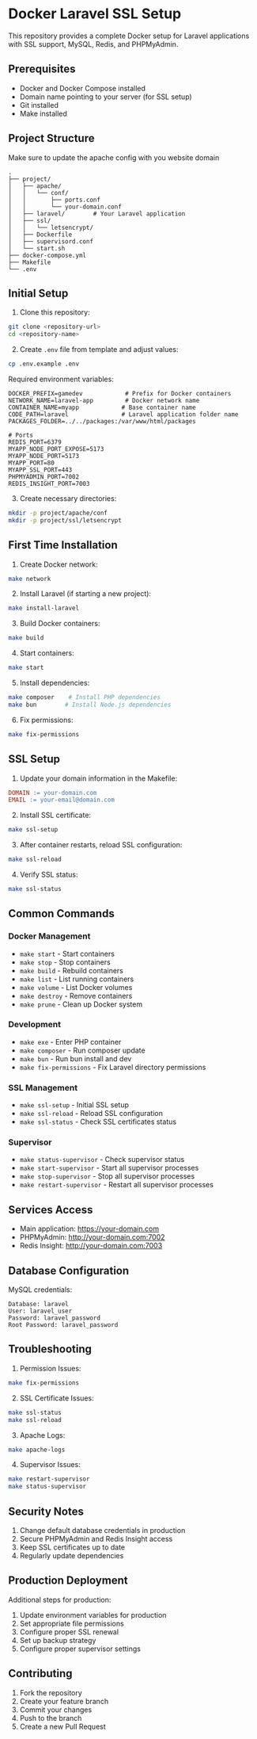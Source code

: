 # Docker Laravel SSL Setup

This repository provides a complete Docker setup for Laravel applications with SSL support, MySQL, Redis, and PHPMyAdmin.

## Prerequisites

- Docker and Docker Compose installed
- Domain name pointing to your server (for SSL setup)
- Git installed
- Make installed

## Project Structure

Make sure to update the apache config with you website domain
```
.
├── project/
│   ├── apache/
│   │   └── conf/
│   │       ├── ports.conf
│   │       └── your-domain.conf
│   ├── laravel/        # Your Laravel application
│   ├── ssl/
│   │   └── letsencrypt/
│   ├── Dockerfile
│   ├── supervisord.conf
│   └── start.sh
├── docker-compose.yml
├── Makefile
└── .env
```

## Initial Setup

1. Clone this repository:
```bash
git clone <repository-url>
cd <repository-name>
```

2. Create `.env` file from template and adjust values:
```bash
cp .env.example .env
```

Required environment variables:
```dotenv
DOCKER_PREFIX=gamedev            # Prefix for Docker containers
NETWORK_NAME=laravel-app         # Docker network name
CONTAINER_NAME=myapp            # Base container name
CODE_PATH=laravel               # Laravel application folder name
PACKAGES_FOLDER=../../packages:/var/www/html/packages

# Ports
REDIS_PORT=6379
MYAPP_NODE_PORT_EXPOSE=5173
MYAPP_NODE_PORT=5173
MYAPP_PORT=80
MYAPP_SSL_PORT=443
PHPMYADMIN_PORT=7002
REDIS_INSIGHT_PORT=7003
```

3. Create necessary directories:
```bash
mkdir -p project/apache/conf
mkdir -p project/ssl/letsencrypt
```

## First Time Installation

1. Create Docker network:
```bash
make network
```

2. Install Laravel (if starting a new project):
```bash
make install-laravel
```

3. Build Docker containers:
```bash
make build
```

4. Start containers:
```bash
make start
```

5. Install dependencies:
```bash
make composer    # Install PHP dependencies
make bun        # Install Node.js dependencies
```

6. Fix permissions:
```bash
make fix-permissions
```

## SSL Setup

1. Update your domain information in the Makefile:
```makefile
DOMAIN := your-domain.com
EMAIL := your-email@domain.com
```

2. Install SSL certificate:
```bash
make ssl-setup
```

3. After container restarts, reload SSL configuration:
```bash
make ssl-reload
```

4. Verify SSL status:
```bash
make ssl-status
```

## Common Commands

### Docker Management
- `make start` - Start containers
- `make stop` - Stop containers
- `make build` - Rebuild containers
- `make list` - List running containers
- `make volume` - List Docker volumes
- `make destroy` - Remove containers
- `make prune` - Clean up Docker system

### Development
- `make exe` - Enter PHP container
- `make composer` - Run composer update
- `make bun` - Run bun install and dev
- `make fix-permissions` - Fix Laravel directory permissions

### SSL Management
- `make ssl-setup` - Initial SSL setup
- `make ssl-reload` - Reload SSL configuration
- `make ssl-status` - Check SSL certificates status

### Supervisor
- `make status-supervisor` - Check supervisor status
- `make start-supervisor` - Start all supervisor processes
- `make stop-supervisor` - Stop all supervisor processes
- `make restart-supervisor` - Restart all supervisor processes

## Services Access

- Main application: https://your-domain.com
- PHPMyAdmin: http://your-domain.com:7002
- Redis Insight: http://your-domain.com:7003

## Database Configuration

MySQL credentials:
```
Database: laravel
User: laravel_user
Password: laravel_password
Root Password: laravel_password
```

## Troubleshooting

1. Permission Issues:
```bash
make fix-permissions
```

2. SSL Certificate Issues:
```bash
make ssl-status
make ssl-reload
```

3. Apache Logs:
```bash
make apache-logs
```

4. Supervisor Issues:
```bash
make restart-supervisor
make status-supervisor
```

## Security Notes

1. Change default database credentials in production
2. Secure PHPMyAdmin and Redis Insight access
3. Keep SSL certificates up to date
4. Regularly update dependencies

## Production Deployment

Additional steps for production:

1. Update environment variables for production
2. Set appropriate file permissions
3. Configure proper SSL renewal
4. Set up backup strategy
5. Configure proper supervisor settings

## Contributing

1. Fork the repository
2. Create your feature branch
3. Commit your changes
4. Push to the branch
5. Create a new Pull Request
